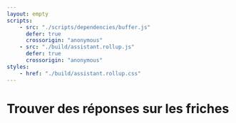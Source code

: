 ```yaml
---
layout: empty
scripts:
    - src: "./scripts/dependencies/buffer.js"
      defer: true
      crossorigin: "anonymous"
    - src: "./build/assistant.rollup.js"
      defer: true
      crossorigin: "anonymous"
styles:
    - href: "./build/assistant.rollup.css"
---
```


# Trouver des réponses sur les friches

<div class="svelte-main"></div>

<style>
  main{
    padding-top: 1rem;
  }

  h1{
    margin-bottom: 2.5rem;
  }

  .svelte-main{
    max-width: 50rem;
  }
</style>